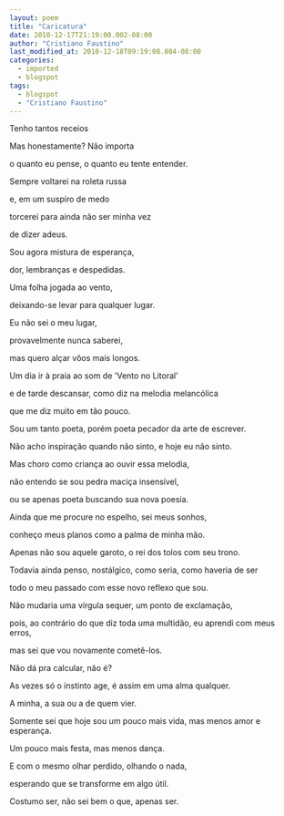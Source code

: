 ```yaml
---
layout: poem
title: "Caricatura"
date: 2010-12-17T21:19:00.002-08:00
author: "Cristiano Faustino"
last_modified_at: 2010-12-18T09:19:08.804-08:00
categories:
  - imported
  - blogspot
tags:
  - blogspot
  - "Cristiano Faustino"
---
```


Tenho tantos receios

Mas honestamente? Não importa

o quanto eu pense, o quanto eu tente entender.

Sempre voltarei na roleta russa

e, em um suspiro de medo

torcerei para ainda não ser minha vez

de dizer adeus.

Sou agora mistura de esperança,

dor, lembranças e despedidas.

Uma folha jogada ao vento,

deixando-se levar para qualquer lugar.

Eu não sei o meu lugar,

provavelmente nunca saberei,

mas quero alçar vôos mais longos.

Um dia ir à praia ao som de 'Vento no Litoral'

e de tarde descansar, como diz na melodia melancólica

que me diz muito em tão pouco.

Sou um tanto poeta, porém poeta pecador da arte de escrever.

Não acho inspiração quando não sinto, e hoje eu não sinto.

Mas choro como criança ao ouvir essa melodia, 

não entendo se sou pedra maciça insensível, 

ou se apenas poeta buscando sua nova poesia.

Ainda que me procure no espelho, sei meus sonhos,

conheço meus planos como a palma de minha mão.

Apenas não sou aquele garoto, o rei dos tolos com seu trono.

Todavia ainda penso, nostálgico, como seria, como haveria de ser

todo o meu passado com esse novo reflexo que sou.

Não mudaria uma vírgula sequer, um ponto de exclamação,

pois, ao contrário do que diz toda uma multidão, eu aprendi com meus erros,

mas sei que vou novamente cometê-los.

Não dá pra calcular, não é?

As vezes só o instinto age, é assim em uma alma qualquer.

A minha, a sua ou a de quem vier.

Somente sei que hoje sou um pouco mais vida, mas menos amor e esperança.

Um pouco mais festa, mas menos dança.

E com o mesmo olhar perdido, olhando o nada,

esperando que se transforme em algo útil.

Costumo ser, não sei bem o que, apenas ser.